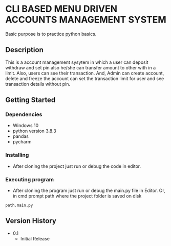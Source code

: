 # CLI BASED MENU DRIVEN ACCOUNTS MANAGEMENT SYSTEM

Basic purpose is to practice python basics.

## Description

This is a account management sysytem in which a user can deposit withdraw and set pin
also he/she can transfer amount to other with in a limit. Also, users can see their
transaction. And, Admin can create account, delete and freeze the account can set
the transaction limit for user and see transaction details without pin.

## Getting Started

### Dependencies

* Windows 10
* python version 3.8.3
* pandas 
* pycharm 

### Installing

* After cloning the project just run or debug the code in editor.

### Executing program

* After cloning the program just run or debug the main.py file in Editor.
Or, in cmd prompt path where the project folder is saved on disk 
```
path.main.py
```

## Version History

* 0.1
    * Initial Release
    

